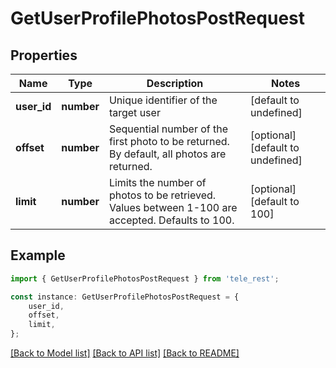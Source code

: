 # GetUserProfilePhotosPostRequest


## Properties

Name | Type | Description | Notes
------------ | ------------- | ------------- | -------------
**user_id** | **number** | Unique identifier of the target user | [default to undefined]
**offset** | **number** | Sequential number of the first photo to be returned. By default, all photos are returned. | [optional] [default to undefined]
**limit** | **number** | Limits the number of photos to be retrieved. Values between 1-100 are accepted. Defaults to 100. | [optional] [default to 100]

## Example

```typescript
import { GetUserProfilePhotosPostRequest } from 'tele_rest';

const instance: GetUserProfilePhotosPostRequest = {
    user_id,
    offset,
    limit,
};
```

[[Back to Model list]](../README.md#documentation-for-models) [[Back to API list]](../README.md#documentation-for-api-endpoints) [[Back to README]](../README.md)

